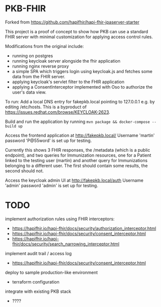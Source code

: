 # PKB-FHIR

Forked from https://github.com/hapifhir/hapi-fhir-jpaserver-starter

This project is a proof of concept to show how PKB can use a standard FHIR server with minimal customization for 
applying access control rules.

Modifications from the original include:
- running on postgres
- running keycloak server alongside the fhir application
- running nginx reverse proxy
- a simple SPA which triggers login using keycloak.js and fetches some data from the FHIR server.
- applying keycloak's servlet filter to the FHIR application
- applying a ConsentInterceptor implemented with Oso to authorize the user's data view.

To run: 
Add a local DNS entry for fakepkb.local pointing to 127.0.0.1 e.g. by editing /etc/hosts.
This is a byproduct of https://issues.redhat.com/browse/KEYCLOAK-2623.

Build and run the application by running `mvn package && docker-compose --build up`

Access the frontend application at http://fakepkb.local/
Username 'martin' password 'P@55word' is set up for testing.

Currently this shows 3 FHIR responses, the /metadata (which is a public endpoint), and two queries for Immunization
resources, one for a Patient linked to the testing user (martin) and another query for Immunizations belonging to 
a different user. The first should contain some results, the second should not.

Access the keycloak admin UI at http://fakepkb.local/auth
Username 'admin' password 'admin' is set up for testing.

# TODO
implement authorization rules using FHIR interceptors:

- https://hapifhir.io/hapi-fhir/docs/security/authorization_interceptor.html
- https://hapifhir.io/hapi-fhir/docs/security/consent_interceptor.html
- https://hapifhir.io/hapi-fhir/docs/security/search_narrowing_interceptor.html

implement audit trail / access log

- https://hapifhir.io/hapi-fhir/docs/security/consent_interceptor.html

deploy to sample production-like environment

- terraform configuration

integrate with existing PKB stack

- ????